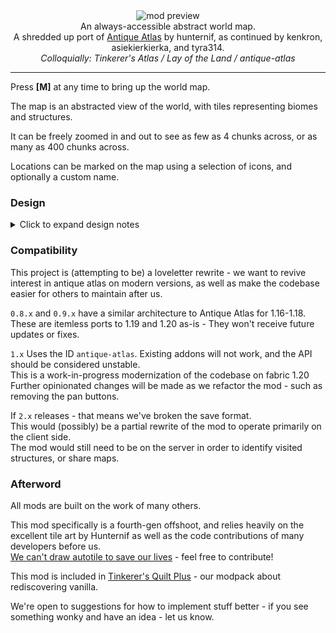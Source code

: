 <!--suppress HtmlDeprecatedTag, XmlDeprecatedElement -->
<center><img alt="mod preview" src="https://cdn.modrinth.com/data/Y5Ve4Ui4/images/2196fd4a24aad1d58bd282c6d8e09bdfe0d102e8.png" /></center>

<center>
An always-accessible abstract world map.<br/>
A shredded up port of <a href="https://modrinth.com/mod/antique-atlas">Antique Atlas</a> by hunternif, as continued by kenkron, asiekierkierka, and tyra314.<br/>
<i>Colloquially: Tinkerer's Atlas / Lay of the Land / antique-atlas</i>
</center>

---

Press **[M]** at any time to bring up the world map.

The map is an abstracted view of the world, with tiles representing biomes and structures.

It can be freely zoomed in and out to see as few as 4 chunks across, or as many as 400 chunks across.

Locations can be marked on the map using a selection of icons, and optionally a custom name.

### Design

<details>
<summary>Click to expand design notes</summary>

We didn't make this mod, but we do have opinions about it.

#### Abstract Landscapes

Tiles can reflect the biome, elevation, and water/lava content of that chunk. Structures will only appear once visited.<br/>
Because individual blocks are not reprseented, this means players can't "peek" at the map for caves, structures, resources, or player bases.<br/>

#### Lay of the Land

The Atlas is less of a satellite view of the world, and more like an explorer's memory of where they've been.<br/>
Exploration progress is not lost on death, and the atlas doesn't occupy a physical slot.<br/>
You can think of this as the player simply redrawing the map from memory - or that the atlas is less of a _physical_ object, and more of a representation of what the player already knows.

#### Personal Rambles: Don't play the map

We're bad at navigation in Minecraft - plain and simple. We get turned around while climbing mountains and wander for ages in the wrong direction.

Despite this, learning to navigate a procedurally generated world is really fun. Recognizing the shape of a hill or river between a base and a nearby village and being able to travel by eye - that's very satisfying.<br/>

The problem is often that minimaps, world maps, waypoint compasses, and even vanilla maps - are often _too_ good at helping to navigate from point A to B.</br>
We spend the entire time making sure we're aligned _exactly_ towards our destination, and miss out on the learning the route, admiring the landscape, and finding new locations in the process!

The atlas is pretty, but just bad enough at being a map to stop us from opening it every five seconds.

If that's not enough and you (like us) keep opening the map to use as a compass, try [PicoHUD](https://modrinth.com/mod/picohud) as well.

</details>

### Compatibility

This project is (attempting to be) a loveletter rewrite - we want to revive interest in antique atlas on modern versions, as well as make the codebase easier for others to maintain after us.

`0.8.x` and `0.9.x` have a similar architecture to Antique Atlas for 1.16-1.18.<br/>
These are itemless ports to 1.19 and 1.20 as-is - They won't receive future updates or fixes.<br/>

`1.x` Uses the ID `antique-atlas`. Existing addons will not work, and the API should be considered unstable.<br/>
This is a work-in-progress modernization of the codebase on fabric 1.20<br/>
Further opinionated changes will be made as we refactor the mod - such as removing the pan buttons.

If `2.x` releases - that means we've broken the save format.<br/>
This would (possibly) be a partial rewrite of the mod to operate primarily on the client side.<br/>
The mod would still need to be on the server in order to identify visited structures, or share maps.

### Afterword

All mods are built on the work of many others.

This mod specifically is a fourth-gen offshoot, and relies heavily on the excellent tile art by Hunternif as well as the code contributions of many developers before us.<br/>[We can't draw autotile to save our lives](https://github.com/AntiqueAtlasTeam/AntiqueAtlas/wiki/Editing-Textures) - feel free to contribute!

This mod is included in [Tinkerer's Quilt Plus](https://modrinth.com/modpack/tinkerers-quilt) - our modpack about rediscovering vanilla.

We're open to suggestions for how to implement stuff better - if you see something wonky and have an idea - let us know.
